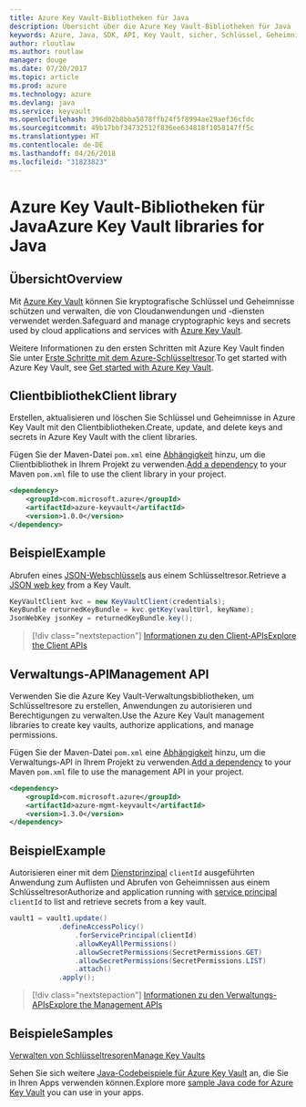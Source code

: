 ```yaml
---
title: Azure Key Vault-Bibliotheken für Java
description: Übersicht über die Azure Key Vault-Bibliotheken für Java
keywords: Azure, Java, SDK, API, Key Vault, sicher, Schlüssel, Geheimnisse, Tresor
author: rloutlaw
ms.author: routlaw
manager: douge
ms.date: 07/20/2017
ms.topic: article
ms.prod: azure
ms.technology: azure
ms.devlang: java
ms.service: keyvault
ms.openlocfilehash: 396d02b8bba5878ffb24f5f8994ae29aef36cfdc
ms.sourcegitcommit: 49b17bbf34732512f836ee634818f1058147ff5c
ms.translationtype: HT
ms.contentlocale: de-DE
ms.lasthandoff: 04/26/2018
ms.locfileid: "31823823"
---
```

# <a name="azure-key-vault-libraries-for-java"></a><span data-ttu-id="de73c-104">Azure Key Vault-Bibliotheken für Java</span><span class="sxs-lookup"><span data-stu-id="de73c-104">Azure Key Vault libraries for Java</span></span>

## <a name="overview"></a><span data-ttu-id="de73c-105">Übersicht</span><span class="sxs-lookup"><span data-stu-id="de73c-105">Overview</span></span>

<span data-ttu-id="de73c-106">Mit [Azure Key Vault](/azure/key-vault/) können Sie kryptografische Schlüssel und Geheimnisse schützen und verwalten, die von Cloudanwendungen und -diensten verwendet werden.</span><span class="sxs-lookup"><span data-stu-id="de73c-106">Safeguard and manage cryptographic keys and secrets used by cloud applications and services with [Azure Key Vault](/azure/key-vault/).</span></span>

<span data-ttu-id="de73c-107">Weitere Informationen zu den ersten Schritten mit Azure Key Vault finden Sie unter [Erste Schritte mit dem Azure-Schlüsseltresor](/azure/key-vault/key-vault-get-started).</span><span class="sxs-lookup"><span data-stu-id="de73c-107">To get started with Azure Key Vault, see [Get started with Azure Key Vault](/azure/key-vault/key-vault-get-started).</span></span>

## <a name="client-library"></a><span data-ttu-id="de73c-108">Clientbibliothek</span><span class="sxs-lookup"><span data-stu-id="de73c-108">Client library</span></span>

<span data-ttu-id="de73c-109">Erstellen, aktualisieren und löschen Sie Schlüssel und Geheimnisse in Azure Key Vault mit den Clientbibliotheken.</span><span class="sxs-lookup"><span data-stu-id="de73c-109">Create, update, and delete keys and secrets in Azure Key Vault with the client libraries.</span></span>

<span data-ttu-id="de73c-110">Fügen Sie der Maven-Datei `pom.xml` eine [Abhängigkeit](https://maven.apache.org/guides/getting-started/index.html#How_do_I_use_external_dependencies) hinzu, um die Clientbibliothek in Ihrem Projekt zu verwenden.</span><span class="sxs-lookup"><span data-stu-id="de73c-110">[Add a dependency](https://maven.apache.org/guides/getting-started/index.html#How_do_I_use_external_dependencies) to your Maven `pom.xml` file to use the client library in your project.</span></span>  

```XML
<dependency>
    <groupId>com.microsoft.azure</groupId>
    <artifactId>azure-keyvault</artifactId>
    <version>1.0.0</version>
</dependency>
```   

## <a name="example"></a><span data-ttu-id="de73c-111">Beispiel</span><span class="sxs-lookup"><span data-stu-id="de73c-111">Example</span></span>

<span data-ttu-id="de73c-112">Abrufen eines [JSON-Webschlüssels](https://tools.ietf.org/html/draft-ietf-jose-json-web-key-18) aus einem Schlüsseltresor.</span><span class="sxs-lookup"><span data-stu-id="de73c-112">Retrieve a [JSON web key](https://tools.ietf.org/html/draft-ietf-jose-json-web-key-18) from a Key Vault.</span></span>

```java
KeyVaultClient kvc = new KeyVaultClient(credentials);
KeyBundle returnedKeyBundle = kvc.getKey(vaultUrl, keyName);
JsonWebKey jsonKey = returnedKeyBundle.key();
```

> [!div class="nextstepaction"]
> [<span data-ttu-id="de73c-113">Informationen zu den Client-APIs</span><span class="sxs-lookup"><span data-stu-id="de73c-113">Explore the Client APIs</span></span>](/java/api/overview/azure/keyvault/client)


## <a name="management-api"></a><span data-ttu-id="de73c-114">Verwaltungs-API</span><span class="sxs-lookup"><span data-stu-id="de73c-114">Management API</span></span>

<span data-ttu-id="de73c-115">Verwenden Sie die Azure Key Vault-Verwaltungsbibliotheken, um Schlüsseltresore zu erstellen, Anwendungen zu autorisieren und Berechtigungen zu verwalten.</span><span class="sxs-lookup"><span data-stu-id="de73c-115">Use the Azure Key Vault management libraries to create key vaults, authorize applications, and manage permissions.</span></span> 

<span data-ttu-id="de73c-116">Fügen Sie der Maven-Datei `pom.xml` eine [Abhängigkeit](https://maven.apache.org/guides/getting-started/index.html#How_do_I_use_external_dependencies) hinzu, um die Verwaltungs-API in Ihrem Projekt zu verwenden.</span><span class="sxs-lookup"><span data-stu-id="de73c-116">[Add a dependency](https://maven.apache.org/guides/getting-started/index.html#How_do_I_use_external_dependencies) to your Maven `pom.xml` file to use the management API in your project.</span></span>  

```XML
<dependency>
    <groupId>com.microsoft.azure</groupId>
    <artifactId>azure-mgmt-keyvault</artifactId>
    <version>1.3.0</version>
</dependency>
```

## <a name="example"></a><span data-ttu-id="de73c-117">Beispiel</span><span class="sxs-lookup"><span data-stu-id="de73c-117">Example</span></span>

<span data-ttu-id="de73c-118">Autorisieren einer mit dem [Dienstprinzipal](/azure/azure-resource-manager/resource-group-create-service-principal-portal) `clientId` ausgeführten Anwendung zum Auflisten und Abrufen von Geheimnissen aus einem Schlüsseltresor</span><span class="sxs-lookup"><span data-stu-id="de73c-118">Authorize and application running with [service principal](/azure/azure-resource-manager/resource-group-create-service-principal-portal) `clientId` to list and retrieve secrets from a key vault.</span></span> 

```java
vault1 = vault1.update()
            .defineAccessPolicy()
                .forServicePrincipal(clientId)
                .allowKeyAllPermissions()
                .allowSecretPermissions(SecretPermissions.GET)
                .allowSecretPermissions(SecretPermissions.LIST)
                .attach()
            .apply();
```

> [!div class="nextstepaction"]
> [<span data-ttu-id="de73c-119">Informationen zu den Verwaltungs-APIs</span><span class="sxs-lookup"><span data-stu-id="de73c-119">Explore the Management APIs</span></span>](/java/api/overview/azure/keyvault/management)


## <a name="samples"></a><span data-ttu-id="de73c-120">Beispiele</span><span class="sxs-lookup"><span data-stu-id="de73c-120">Samples</span></span>

<span data-ttu-id="de73c-121">[Verwalten von Schlüsseltresoren][1]</span><span class="sxs-lookup"><span data-stu-id="de73c-121">[Manage Key Vaults][1]</span></span>   

[1]: https://github.com/Azure-Samples/key-vault-java-manage-key-vaults

<span data-ttu-id="de73c-122">Sehen Sie sich weitere [Java-Codebeispiele für Azure Key Vault](https://azure.microsoft.com/resources/samples/?platform=java&term=key+vault) an, die Sie in Ihren Apps verwenden können.</span><span class="sxs-lookup"><span data-stu-id="de73c-122">Explore more [sample Java code for Azure Key Vault](https://azure.microsoft.com/resources/samples/?platform=java&term=key+vault) you can use in your apps.</span></span>
